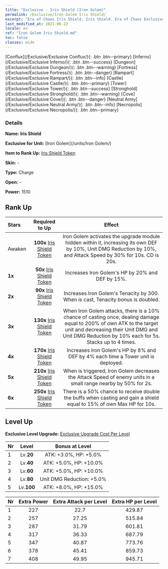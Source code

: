 ```yaml
---
title: "Exclusive - Iris Shield (Iron Golem)"
permalink: /Exclusive/Iron Golem Iris Shield/
excerpt: "Era of Chaos Iris Shield. Iris Shield. Era of Chaos Exclusive Iris Shield. Iron Golem Exclusive."
last_modified_at: 2021-06-22
locale: en
ref: "Iron Golem Iris Shield.md"
toc: false
classes: wide
---
```

 [Conflux](/Exclusive/Exclusive Conflux/){: .btn .btn--primary} [Inferno](/Exclusive/Exclusive Inferno/){: .btn .btn--success} [Dungeon](/Exclusive/Exclusive Dungeon/){: .btn .btn--warning} [Fortress](/Exclusive/Exclusive Fortress/){: .btn .btn--danger} [Rampart](/Exclusive/Exclusive Rampart/){: .btn .btn--info} [Castle](/Exclusive/Exclusive Castle/){: .btn .btn--primary} [Tower](/Exclusive/Exclusive Tower/){: .btn .btn--success} [Stronghold](/Exclusive/Exclusive Stronghold/){: .btn .btn--warning} [Cove](/Exclusive/Exclusive Cove/){: .btn .btn--danger} [Neutral Army](/Exclusive/Exclusive Neutral Army/){: .btn .btn--info} [Necropolis](/Exclusive/Exclusive Necropolis/){: .btn .btn--primary} 

### Details
 **Name: Iris Shield** 

 **Exclusive for Unit:** [Iron Golem](/units/Iron Golem/) 

 **Item to Rank Up:** [Iris Shield Token](/Items/con_913/)

 **Skin:** -

 **Type:** Charge

 **Open:** -

 **Power:** 1510

## Rank Up

  |     Stars    |  Required to Up | Effect |
  |:-------------|:---------------:|:---------------:|
  |  Awaken  | **100x** [Iris Shield Token](/Items/con_913/) | <Upgrade Module> Iron Golem activates the upgrade module hidden within it, increasing its own DEF by 10%, Unit DMG Reduction by 10%, and Attack Speed by 30% for 10s. CD is 20s. |
  | **1x** <i class="fas fa-star"/> | **50x** [Iris Shield Token](/Items/con_913/) | Increases Iron Golem's HP by 20% and DEF by 15%. |
  | **2x** <i class="fas fa-star"/> | **90x** [Iris Shield Token](/Items/con_913/) | Increases Iron Golem's Tenacity by 300. When <Upgrade Module> is cast, Tenacity bonus is doubled. |
  | **3x** <i class="fas fa-star"/> | **130x** [Iris Shield Token](/Items/con_913/) | <Electromagnetic Fist> When Iron Golem attacks, there is a 10% chance of casting <Electromagnetic Fist> once, dealing damage equal to 200% of own ATK to the target unit and decreasing their Unit DMG and Unit DMG Reduction by 10% each for 5s. Stacks up to 4 times. |
  | **4x** <i class="fas fa-star"/> | **170x** [Iris Shield Token](/Items/con_913/) | Increases Iron Golem's HP by 8% and DEF by 4% each time a Tower unit is deployed. |
  | **5x** <i class="fas fa-star"/> | **210x** [Iris Shield Token](/Items/con_913/) | When <Electromagnetic Fist> is triggered, Iron Golem decreases the Attack Speed of enemy units in a small range nearby by 50% for 2s. |
  | **6x** <i class="fas fa-star"/> | **250x** [Iris Shield Token](/Items/con_913/) | <Overcharge> There is a 50% chance to receive double the buffs when casting <Upgrade Module> and gain a shield equal to 15% of own Max HP for 10s. |


## Level Up
 **Exclusive Level Upgrade:** [Exclusive Upgrade Cost Per Level](/Exclusive/ExclusiveUpgradeCostPerLevel/)

  |  Nr  |   Level  | Bonus at Level |
  |:-----|:--------:|:--------------:|
  | 1 | Lv.**20** | ATK: +3.0%, HP: +5.0% |
  | 2 | Lv.**40** | ATK: +5.0%, HP: +10.0% |
  | 3 | Lv.**60** | ATK: +5.0%, HP: +10.0% |
  | 4 | Lv.**80** | Unit DMG Reduction: +5.0% |
  | 5 | Lv.**100** | ATK: +8.0%, HP: +15.0% |


  |  Nr  |  Extra Power | Extra Attack per Level | Extra HP per Level |
  |:-----|:--------:|:--------:|:--------:|
  | 1 | 227 | 22.7 | 429.87 |
  | 2 | 257 | 27.25 | 515.84 |
  | 3 | 287 | 31.79 | 601.81 |
  | 4 | 317 | 36.33 | 687.79 |
  | 5 | 347 | 40.87 | 773.76 |
  | 6 | 378 | 45.41 | 859.73 |
  | 7 | 408 | 49.95 | 945.71 |


